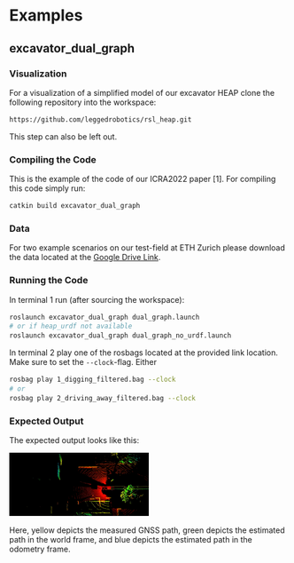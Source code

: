 # Examples

## excavator_dual_graph

### Visualization
For a visualization of a simplified model of our excavator HEAP clone the following repository into the workspace:
```bash
https://github.com/leggedrobotics/rsl_heap.git
```
This step can also be left out.

### Compiling the Code
This is the example of the code of our ICRA2022 paper [1].
For compiling this code simply run:
```bash
catkin build excavator_dual_graph
```

### Data
For two example scenarios on our test-field at ETH Zurich please download the data located at the
[Google Drive Link](https://drive.google.com/drive/folders/1qZg_DNH3wXnQu4tNIcqY925KZFDu8y0M?usp=sharing).

### Running the Code
In terminal 1 run (after sourcing the workspace):
```bash
roslaunch excavator_dual_graph dual_graph.launch
# or if heap_urdf not available
roslaunch excavator_dual_graph dual_graph_no_urdf.launch
```
In terminal 2 play one of the rosbags located at the provided link location. Make sure to set the `--clock`-flag.
Either
```bash
rosbag play 1_digging_filtered.bag --clock
# or
rosbag play 2_driving_away_filtered.bag --clock
```

### Expected Output
The expected output looks like this:

<img src="../doc/graph_msf.gif" width="50%" height="50%">

Here, yellow depicts the measured GNSS path, green depicts the estimated path in the world frame, and blue depicts the
estimated path in the odometry frame.
